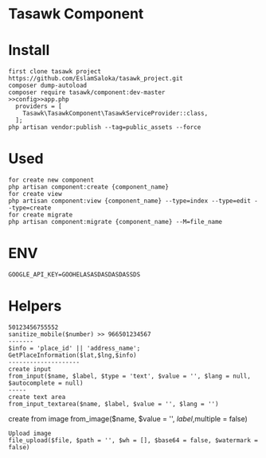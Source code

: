 # Tasawk Component

# Install
``````````````
first clone tasawk project
https://github.com/EslamSaloka/tasawk_project.git
composer dump-autoload
composer require tasawk/component:dev-master
>>config>>app.php
  providers = [
    Tasawk\TasawkComponent\TasawkServiceProvider::class,
  ];
php artisan vendor:publish --tag=public_assets --force
``````````````
# Used
```````````````
for create new component
php artisan component:create {component_name}
for create view
php artisan component:view {component_name} --type=index --type=edit --type=create
for create migrate
php artisan component:migrate {component_name} --M=file_name
````````````````
# ENV
```````````````
GOOGLE_API_KEY=GOOHELASASDASDASDASSDS
```````````````
# Helpers
```````````````
50123456755552
sanitize_mobile($number) >> 966501234567
-------
$info = 'place_id' || 'address_name';
GetPlaceInformation($lat,$lng,$info)
--------------------
create input
from_input($name, $label, $type = 'text', $value = '', $lang = null, $autocomplete = null)
-----
create text area
from_input_textarea($name, $label, $value = '', $lang = '')
```````````````
create from image
from_image($name, $value = '', $label,$multiple = false)
```````````````
Upload image
file_upload($file, $path = '', $wh = [], $base64 = false, $watermark = false)
```````````````


